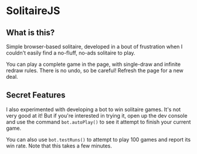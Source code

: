 # SolitaireJS

## What is this?

Simple browser-based solitaire, developed in a bout of frustration when I couldn't easily find a no-fluff, no-ads solitaire to play.

You can play a complete game in the page, with single-draw and infinite redraw rules. There is no undo, so be careful! Refresh the page for a new deal.

## Secret Features

I also experimented with developing a bot to win solitaire games. It's not very good at it! But if you're interested in trying it, open up the dev console and use the command `bot.autoPlay()` to see it attempt to finish your current game.

You can also use `bot.testRuns()` to attempt to play 100 games and report its win rate. Note that this takes a few minutes.
